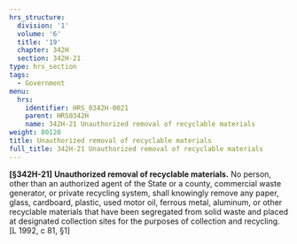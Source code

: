 ```yaml
---
hrs_structure:
  division: '1'
  volume: '6'
  title: '19'
  chapter: 342H
  section: 342H-21
type: hrs_section
tags:
  - Government
menu:
  hrs:
    identifier: HRS_0342H-0021
    parent: HRS0342H
    name: 342H-21 Unauthorized removal of recyclable materials
weight: 80120
title: Unauthorized removal of recyclable materials
full_title: 342H-21 Unauthorized removal of recyclable materials
---
```

**[§342H-21]** **Unauthorized removal of recyclable materials.** No person, other than an authorized agent of the State or a county, commercial waste generator, or private recycling system, shall knowingly remove any paper, glass, cardboard, plastic, used motor oil, ferrous metal, aluminum, or other recyclable materials that have been segregated from solid waste and placed at designated collection sites for the purposes of collection and recycling. [L 1992, c 81, §1]